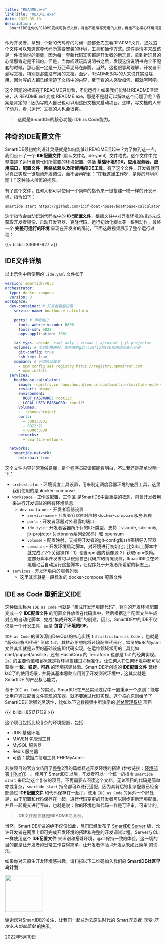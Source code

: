 ```yaml
---
title: "README.exe"
linkTitle: "README.exe"
date: 2022-05-10
description: >
  SmartIDE让你的README变成可执行文档，再也不用编写无用的文档，再也不必操心环境问题。
---
```


作为开发者，拿到一个新的代码库的时候一般都会先去看README文件，通过这个文件可以知道这套代码所需要安装的环境，工具和操作方式。这件事情本来应该是一件很愉悦的事情，因为每一套新代码其实都是开发者的新玩具，拿到新玩具的心情那肯定是不错的。但是，当你阅读玩具说明书之后，发现这份说明书完全不配套的时候，那心里一定是一万匹草泥马在奔腾。当然，这也很容易理解，开发者不爱写文档，特别是那些没有用的文档。至少，README对写的人来说其实没啥用，因为写的人都已经清楚了文档中的内容，至于看的人感受如何，那就呵呵吧。

这个问题的根源在于README只能看，不能运行！如果我们能够让README活起来，从 README.md 变成 README.exe，那是不是就可以解决这个问题了呢？答案是肯定的！因为写的人自己也可以用这份文档来启动项目。这样，写文档的人有了动力，看（运行）文档的人也会很爽。

> **这就是SmartIDE的核心功能: IDE as Code能力。**

## 神奇的IDE配置文件

SmartIDE最初始的设计灵感就是如何能够让README活起来？为了做到这一点，我们设计了一个 **IDE配置文件** (默认文件名 .ide.yaml）文件格式。这个文件中完整描述了运行当前代码所需要的环境配置，包括 **基础环境SDK，应用服务器，应用端口，配置文件，网络依赖以及所使用的IDE工具**。有了这个文件，开发者就可以真正实现一键启动开发调试，而不会再听到：“在我这里工作呀，是你的环境问题！” 这种骇人听闻的抱怨。

有了这个文件，任何人都可以使用一个简单的指令来一键搭建一模一样的开发环境，指令如下：

```shell
smartide start https://github.com/idcf-boat-house/boathouse-calculator
```

这个指令会自动识别代码库中的 **IDE配置文件**，根据文件中对开发环境的描述完成获取开发者镜像、启动开发容器、克隆代码、运行初始化脚本等一系列动作，最终一个 **完整可运行的环境** 呈现在开发者的面前，下面这段视频展示了整个运行过程：

{{< bilibili 336989627 >}}

## IDE文件详解

以上示例中所使用的 `.ide.yaml` 文件如下

```yaml
version: smartide/v0.3
orchestrator:
  type: docker-compose
  version: 3
workspace:
  dev-container: # 开发者容器设置
    service-name: boathouse-calculator
    
    ports: # 申明端口
      tools-webide-vscode: 6800
      tools-ssh: 6822
      apps-application: 3001
    
    ide-type: vscode  #sdk-only | vscode | opensumi | jb-projector
    volumes: # 本地配置映射，支持映射git-config和ssh密钥信息进入容器
      git-config: true
      ssh-key: true
    command: # 环境启动脚本
      - npm config set registry https://registry.npmmirror.com
      - npm install
  services:
    boathouse-calculator:
      image: registry.cn-hangzhou.aliyuncs.com/smartide/smartide-node-v2-vscode:all-version
      restart: always
      environment:
        ROOT_PASSWORD: root123
        LOCAL_USER_PASSWORD: root123       
      volumes:
      - .:/home/project
      ports:
        - 3001:3001
        - 6822:22
        - 6800:3000
      networks:
        - smartide-network

  networks:
    smartide-network:
      external: true
```

这个文件内容非常通俗易懂，是个程序员应该都能看明白，不过我还是简单说明一下：

- `orchestrator` - 环境调度工具设置，用来制定调度容器环境的底层工具，这里我们使用的是 docker-compose
- `workspace` - 工作区配置，[工作区](/zh/docs/overview/workspace/) 是SmartIDE中最重要的概念，包含开发者用来进行开发调试的所有环境信息
  - `dev-container` - 开发者容器设置
    - `service-name` - 开发者容器所对应的 docker-compose 服务名称
    - `ports` - 开发者容器对外暴露的端口
    - `ide-type` - 开发者容器所所用的IDE类型，支持：vscode, sdk-only, jb-projector (Jetbrains系列全家桶）和 opensumi
    - `volumes` - 配置映射，支持将开发者的git-config和ssh密钥导入容器
    - `commands` - 开发环境启动脚本，对环境进行初始化；比如以上脚本中就完成了2个关键操作：1）设置npm国内镜像源 2）获取npm依赖。这部分脚本开发者可以根据自己代码库的情况设置，SmartIDE会在环境启动后自动运行这些脚本，让程序处于开发者所希望的状态上。
- `services` - 开发环境内的服务列表
  - 这里其实就是一段标准的 docker-compose 配置文件

## IDE as Code 重新定义IDE

这种做法称为 `IDE as Code` 也就是 “集成开发环境即代码”，将你的开发环境配置变成一个 **IDE配置文件** 的配置文件放置在代码库中，然后根据这个配置文件生成对应的自动化脚本，完成“集成开发环境” 的创建。因此，SmartIDE中的IDE不仅仅是一个开发工具，而是 **包含了环境的IDE**。

`IDE as Code` 的做法源自DevOps的核心实践 `Infrastructure as Code` ，也就是 “基础设施即代码” 简称 `IaC`。其核心思想是将环境配置代码化，常见的k8s的yaml文件其实就是典型的基础设施即代码实现。在运维领域常用的工具比如chef/puppet/ansible，还有 HashiCorp 的 Terraform 也都是 `IaC` 的经典实现。`IaC` 的主要价值和目标就是将环境搭建过程标准化，让任何人在任何环境中都可以获得 **一致、稳定、可靠** 的环境搭建体验。SmartIDE所创造的 **IDE配置文件** 延续IaC了的使用场景，并将其基本思路应用到了开发测试环境中，这其实就是 SmartIDE 的产品核心能力。

基于 `IDE as Code` 的实现，SmartIDE在产品实现过程中一直秉承一个原则：能够让用户通过配置文件实现的东西，就不要通过代码实现。这个核心原则给予了SmartIDE非常强的灵活性，比如以下这段视频中所演示的 [若依管理系统](/zh/docs/examples/ruoyi/) 项目

{{< bilibili 851717139 >}}

这个项目包括比较复杂的环境配置，包括：

- JDK 基础环境
- MAVEN 包管理工具
- MySQL 服务器
- Redis 服务器
- 可选：数据库管理工具 PHPMyAdmin 

若依项目的官方文档用了整整2页的篇幅描述开发环境的搭建 (参考链接：[环境部署 | RuoYi](http://doc.ruoyi.vip/ruoyi/document/hjbs.html)） 。使用了 SmartIDE 以后，开发者可以一个统一的指令 `smartide start` 来启动这个复杂的项目，不再需要去阅读这个文档。无论项目的代码是简单亦或复杂，`smartide start` 指令都可以进行适配，因为其背后的复杂配置已经全部通过 **IDE配置文件** 和代码保存在一起了。使用 `IDE as Code` 的另外一个好处是，由于配置和代码保存在一起，进行代码变更的开发者可以同步更新环境配置，并且一起提交进行评审，也就是说：你的环境也和代码一样是可评审，可审计的。

> IDE文件配置就是README活文档。

当然，SmartIDE能做的绝不仅仅如此，我们已经发布了 [SmartIDE Server](/zh/docs/quickstart/server/) 版，允许开发者在网页上即可完成开发环境的搭建和完整的开发调试过程。Server与CLI一样使用这个 **IDE配置文件** 来识别和搭建环境，与cli保持一致的体验。这一切的目的都是让开发者的日常工作变得简单，让开发者体验 #开发从未如此简单 的快乐。

如果你对云原生开发环境感兴趣，请扫描以下二维码加入我们的 **SmartIDE社区早鸟计划**

<img src="/images/smartide-s-qrcode.png" style="width:120px;height:auto;padding: 1px;"/>

谢谢您对SmartIDE的关注，让我们一起成为云原生时代的 *Smart开发者*, 享受 *开发从未如此简单* 的快乐。

2022年5月10日
